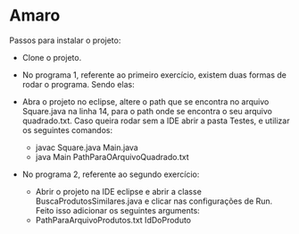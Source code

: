 # Amaro
Passos para instalar o projeto:

- Clone o projeto.
- No programa 1, referente ao primeiro exercício, existem duas formas de rodar o programa. Sendo elas:

- Abra o projeto no eclipse, altere o path que se encontra no arquivo Square.java na linha 14, para o path onde se encontra o seu arquivo quadrado.txt.
Caso queira rodar sem a IDE abrir a pasta Testes, e utilizar os seguintes comandos:
  - javac Square.java Main.java
  - java Main PathParaOArquivoQuadrado.txt

- No programa 2, referente ao segundo exercício:
  - Abrir o projeto na IDE eclipse e abrir a classe BuscaProdutosSimilares.java e clicar nas configurações de Run. Feito isso adicionar os seguintes arguments:
  - PathParaArquivoProdutos.txt IdDoProduto
